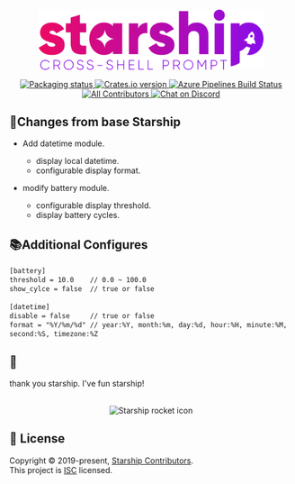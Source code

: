 <p align="center">
  <br />
  <img
    width="400"
    src="https://raw.githubusercontent.com/starship/starship/master/media/logo.png"
    alt="Starship – Cross-shell prompt"
  />
</p>
<p align="center">
  <a href="https://repology.org/project/starship/versions">
    <img src="https://repology.org/badge/tiny-repos/starship.svg" alt="Packaging status">
  </a>
  <a href="https://crates.io/crates/starship">
    <img src="https://badgen.net/crates/v/starship" alt="Crates.io version" />
  </a>
  <a href="https://dev.azure.com/starship-control/starship/_build">
    <img
      src="https://badgen.net/azure-pipelines/starship-control/starship/Starship%20Test%20Suite"
      alt="Azure Pipelines Build Status"
    />
  </a>
  <a href="#contributors">
    <img
      src="https://badgen.net/badge/all%20contributors/14/orange"
      alt="All Contributors"
    />
  </a>
  <a href="https://discord.gg/8Jzqu3T">
    <img
      src="https://badgen.net/badge/chat/on%20discord/7289da"
      alt="Chat on Discord"
    />
  </a>
</p>

## 📄Changes from base Starship
- Add datetime module.
  - display local datetime.
  - configurable display format.
  
- modify battery module.
  - configurable display threshold.
  - display battery cycles.
  
## 📚Additional Configures
```
[battery]
threshold = 10.0    // 0.0 ~ 100.0
show_cylce = false  // true or false

[datetime]
disable = false     // true or false
format = "%Y/%m/%d" // year:%Y, month:%m, day:%d, hour:%H, minute:%M, second:%S, timezone:%Z
```
  

## 🚀
thank you starship.
I've fun starship!

<p align="center">
    <br>
    <img width="100" src="media/icon.png" alt="Starship rocket icon">
</p>

## 📝 License

Copyright © 2019-present, [Starship Contributors](https://github.com/starship/starship/graphs/contributors).<br>
This project is [ISC](https://github.com/starship/starship/blob/master/LICENSE) licensed.
